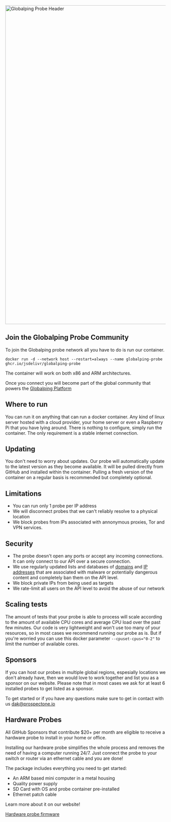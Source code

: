 <img width="1000" alt="Globalping Probe Header" src="https://user-images.githubusercontent.com/1834071/163672135-c96edfe9-7b66-4fe9-92e7-6d225e05f5f3.png">



## Join the Globalping Probe Community

To join the Globalping probe network all you have to do is run our container.

```
docker run -d --network host --restart=always --name globalping-probe ghcr.io/jsdelivr/globalping-probe
```
The container will work on both x86 and ARM architectures.

Once you connect you will become part of the global community that powers the [Globalping Platform](https://github.com/jsdelivr/globalping)


## Where to run

You can run it on anything that can run a docker container. Any kind of linux server hosted with a cloud provider, your home server or even a Raspberry Pi that you have lying around. There is nothing to configure, simply run the container.
The only requirement is a stable internet connection.

## Updating

You don't need to worry about updates. Our probe will automatically update to the latest version as they become available. It will be pulled directly from GitHub and installed within the container. Pulling a fresh version of the container on a regular basis is recommended but completely optional.

## Limitations

- You can run only 1 probe per IP address
- We will disconnect probes that we can't reliably resolve to a physical location
- We block probes from IPs associated with annonymous proxies, Tor and VPN services.


## Security

- The probe doesn't open any ports or accept any incoming connections. It can only connect to our API over a secure connection.
- We use regularly updated lists and databases of [domains](https://github.com/jsdelivr/globalping/blob/master/src/lib/malware/domain.ts) and [IP addresses](https://github.com/jsdelivr/globalping/blob/master/src/lib/malware/ip.ts) that are associated with malware or potentially dangerous content and completely ban them on the API level.
- We block private IPs from being used as targets
- We rate-limit all users on the API level to avoid the abuse of our network

## Scaling tests

The amount of tests that your probe is able to process will scale according to the amount of available CPU cores and average CPU load over the past few minutes. Our code is very lightweight and won't use too many of your resources, so in most cases we recommend running our probe as is. 
But if you're worried you can use this docker parameter `--cpuset-cpus="0-2"` to limit the number of available cores.

## Sponsors

If you can host our probes in multiple global regions, espesially locations we don't already have, then we would love to work together and list you as a sponsor on our website. Please note that in most cases we ask for at least 6 installed probes to get listed as a sponsor.

To get started or if you have any questions make sure to get in contact with us dak@prospectone.io

## Hardware Probes

All GitHub Sponsors that contribute $20+ per month are eligible to receive a hardware probe to install in your home or office. 

Installing our hardware probe simplifies the whole process and removes the need of having a computer running 24/7. 
Just connect the probe to your switch or router via an ethernet cable and you are done!

The package includes everything you need to get started:
- An ARM based mini computer in a metal housing
- Quality power supply
- SD Card with OS and probe container pre-installed
- Ethernet patch cable 

Learn more about it on our website!

[Hardware probe firmware](https://github.com/jsdelivr/globalping-hwprobe)

